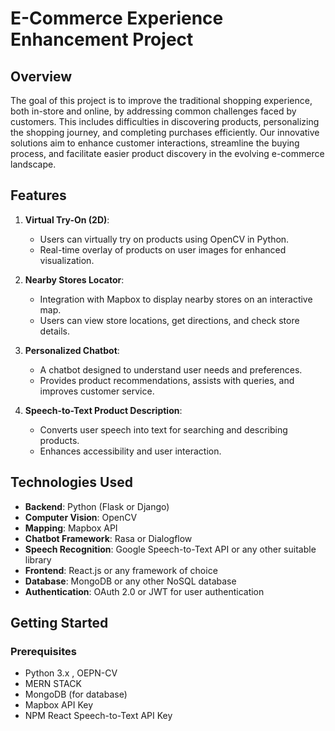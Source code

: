 # E-Commerce Experience Enhancement Project

## Overview

The goal of this project is to improve the traditional shopping experience, both in-store and online, by addressing common challenges faced by customers. This includes difficulties in discovering products, personalizing the shopping journey, and completing purchases efficiently. Our innovative solutions aim to enhance customer interactions, streamline the buying process, and facilitate easier product discovery in the evolving e-commerce landscape.

## Features

1. **Virtual Try-On (2D)**:
   - Users can virtually try on products using OpenCV in Python.
   - Real-time overlay of products on user images for enhanced visualization.

2. **Nearby Stores Locator**:
   - Integration with Mapbox to display nearby stores on an interactive map.
   - Users can view store locations, get directions, and check store details.

3. **Personalized Chatbot**:
   - A chatbot designed to understand user needs and preferences.
   - Provides product recommendations, assists with queries, and improves customer service.

4. **Speech-to-Text Product Description**:
   - Converts user speech into text for searching and describing products.
   - Enhances accessibility and user interaction.

## Technologies Used

- **Backend**: Python (Flask or Django)
- **Computer Vision**: OpenCV
- **Mapping**: Mapbox API
- **Chatbot Framework**: Rasa or Dialogflow
- **Speech Recognition**: Google Speech-to-Text API or any other suitable library
- **Frontend**: React.js or any framework of choice
- **Database**: MongoDB or any other NoSQL database
- **Authentication**: OAuth 2.0 or JWT for user authentication

## Getting Started

### Prerequisites

- Python 3.x , OEPN-CV
- MERN STACK
- MongoDB (for database)
- Mapbox API Key
- NPM React Speech-to-Text API Key
